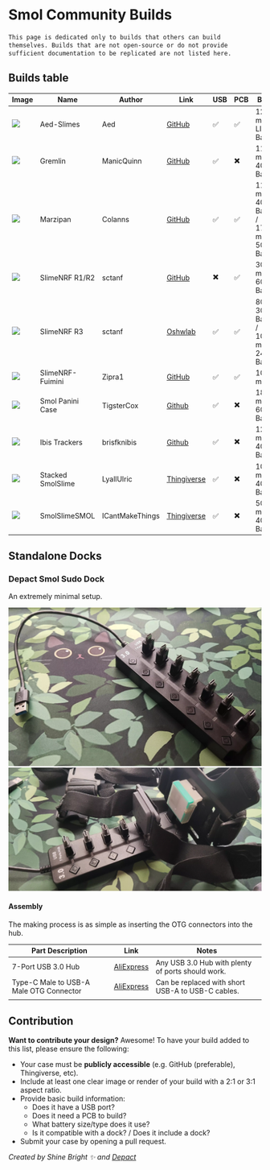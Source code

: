 <link rel="stylesheet" href="../assets/css/smol-slimes.css">

# Smol Community Builds

```admonish info
This page is dedicated only to builds that others can build themselves. Builds that are not open-source or do not provide sufficient documentation to be replicated are not listed here.
```

## Builds table

<div class="table-wrapper">
  <table class="community-builds-table table-sort table-arrows">
    <thead>
      <tr>
        <th class="disable-sort">Image</th>
        <th class="onload-sort">Name</th>
        <th>Author</th>
        <th>Link</th>
        <th>USB</th>
        <th>PCB</th>
        <th>Battery</th>
        <th>Dock</th>
      </tr>
    </thead>
    <tbody>
      <tr>
        <td class="case-image" data-label="Image">
          <img
            src="../assets/img/smol-community-builds/Aed-Slime.webp"
            loading="lazy"
          />
        </td>
        <td class="case-name" data-label="Name">Aed-Slimes</td>
        <td class="case-author" data-label="Author">Aed</td>
        <td class="case-link" data-label="Link">
          <a href="https://github.com/Aed-1/Aed-Slimes">GitHub</a>
        </td>
        <td class="case-usb" data-label="USB">✅</td>
        <td class="case-pcb" data-label="PCB">✅</td>
        <td class="case-battery" data-label="Battery">
          <div class="tooltip-text-container">
            120 mAh
            <span class="tooltip-text">LIR2450 Battery</span>
          </div>
        </td>
        <td class="case-dock" data-label="Dock">✖️</td>
      </tr>
      <tr>
        <td class="case-image" data-label="Image">
          <img
            src="../assets/img/smol-community-builds/GremlinTrackers.webp"
            loading="lazy"
          />
        </td>
        <td class="case-name" data-label="Name">Gremlin</td>
        <td class="case-author" data-label="Author">ManicQuinn</td>
        <td class="case-link" data-label="Link">
          <a href="https://github.com/ManicQuinn/SlimeVR-Gremlin">GitHub</a>
        </td>
        <td class="case-usb" data-label="USB">✅</td>
        <td class="case-pcb" data-label="PCB">✖️</td>
        <td class="case-battery" data-label="Battery">
          <div class="tooltip-text-container">
            110 mAh
            <span class="tooltip-text">401230 Battery</span>
          </div>
        </td>
        <td class="case-dock" data-label="Dock">✖️</td>
      </tr>
      <tr>
        <td class="case-image" data-label="Image">
          <img src="../assets/img/smol-community-builds/Marzipan-Case-By-Colanns.webp" loading="lazy" />
        </td>
        <td class="case-name" data-label="Name">Marzipan</td>
        <td class="case-author" data-label="Author">Colanns</td>
        <td class="case-link" data-label="Link">
          <a href="https://github.com/colasama/Marzipan">GitHub</a>
        </td>
        <td class="case-usb" data-label="USB">✅</td>
        <td class="case-pcb" data-label="PCB">✅</td>
        <td class="case-battery" data-label="Battery">
          <div class="tooltip-text-container">
            110 mAh
            <span class="tooltip-text">401230 Battery</span>
          </div>
          /
          <div class="tooltip-text-container">
            170 mAh
            <span class="tooltip-text">501230 Battery</span>
          </div>
        </td>
        <td class="case-dock" data-label="Dock">✖️</td>
      </tr>
      <tr>
        <td class="case-image" data-label="Image">
          <img src="../assets/img/smol-community-builds/SlimeNRF-R1&R2-by-sctanf.webp" loading="lazy" />
        </td>
        <td class="case-name" data-label="Name">SlimeNRF R1/R2</td>
        <td class="case-author" data-label="Author">sctanf</td>
        <td class="case-link" data-label="Link">
          <a href="https://github.com/SlimeVR/SlimeVR-Tracker-nRF-PCB"
            >GitHub</a
          >
        </td>
        <td class="case-usb" data-label="USB">✖️</td>
        <td class="case-pcb" data-label="PCB">✅</td>
        <td class="case-battery" data-label="Battery">
          <div class="tooltip-text-container">
            300 mAh
            <span class="tooltip-text">601230 Battery</span>
          </div>
        </td>
        <td class="case-dock" data-label="Dock">✅</td>
      </tr>
      <tr>
        <td class="case-image" data-label="Image">
          <img src="../assets/img/smol-community-builds/SlimeNRF-R3-by-sctanf.webp" loading="lazy" />
        </td>
        <td class="case-name" data-label="Name">SlimeNRF R3</td>
        <td class="case-author" data-label="Author">sctanf</td>
        <td class="case-link" data-label="Link">
          <a href="https://oshwlab.com/sctanf/slimenrf3">Oshwlab</a>
        </td>
        <td class="case-usb" data-label="USB">✅</td>
        <td class="case-pcb" data-label="PCB">✅</td>
        <td class="case-battery" data-label="Battery">
          <div class="tooltip-text-container">
            80 mAh
            <span class="tooltip-text">301230 Battery</span>
          </div>
          /
          <div class="tooltip-text-container">
            100 mAh
            <span class="tooltip-text">242030 Battery</span>
          </div>
        </td>
        <td class="case-dock" data-label="Dock">
          <div class="tooltip-text-container">
            ✅
            <span class="tooltip-text">Use SlimeNRF R1/R2 dock.</span>
          </div>
        </td>
      </tr>
      <tr>
        <td class="case-image" data-label="Image">
          <img src="../assets/img/smol-community-builds/SlimeNRF-Fuimini-by-Zipra1.webp" loading="lazy" />
        </td>
        <td class="case-name" data-label="Name">SlimeNRF-Fuimini</td>
        <td class="case-author" data-label="Author">Zipra1</td>
        <td class="case-link" data-label="Link">
          <a href="https://github.com/Zipra1/SlimeNRF-Fuimini">GitHub</a>
        </td>
        <td class="case-usb" data-label="USB">✅</td>
        <td class="case-pcb" data-label="PCB">✅</td>
        <td class="case-battery" data-label="Battery">100 mAh</td>
        <td class="case-dock" data-label="Dock">✅</td>
      </tr>
      <tr>
        <td class="case-image" data-label="Image">
          <img
            src="../assets/img/smol-community-builds/Smol-Panini-Case-by-TigsterCox.webp"
            loading="lazy"
          />
        </td>
        <td class="case-name" data-label="Name">Smol Panini Case</td>
        <td class="case-author" data-label="Author">TigsterCox</td>
        <td class="case-link" data-label="Link">
          <a href="https://github.com/TigsterCox/Smol-Panini-Case/">Github</a>
        </td>
        <td class="case-usb" data-label="USB">✅</td>
        <td class="case-pcb" data-label="PCB">✖️</td>
        <td class="case-battery" data-label="Battery">
          <div class="tooltip-text-container">
            180 mAh
            <span class="tooltip-text">601230 Battery</span>
          </div>
        </td>
        <td class="case-dock" data-label="Dock">✖️</td>
      </tr>
      <tr>
        <td class="case-image" data-label="Image">
          <img src="../assets/img/smol-community-builds/Ibis Trackers-by-brisfknibis.webp" loading="lazy" />
        </td>
        <td class="case-name" data-label="Name">Ibis Trackers</td>
        <td class="case-author" data-label="Author">brisfknibis</td>
        <td class="case-link" data-label="Link">
          <a href="https://github.com/brisfknibis/ibis-trackers/">Github</a>
        </td>
        <td class="case-usb" data-label="USB">✅</td>
        <td class="case-pcb" data-label="PCB">✖️</td>
        <td class="case-battery" data-label="Battery">
          <div class="tooltip-text-container">
            120 mAh
            <span class="tooltip-text">401230 Battery</span>
          </div>
        </td>
        <td class="case-dock" data-label="Dock">✅</td>
      </tr>
      <tr>
        <td class="case-image" data-label="Image">
          <img
            src="../assets/img/smol-community-builds/Stacked-SmolSlime-by-LyallUlric.webp"
            loading="lazy"
          />
        </td>
        <td class="case-name" data-label="Name">Stacked SmolSlime</td>
        <td class="case-author" data-label="Author">LyallUlric</td>
        <td class="case-link" data-label="Link">
          <a href="https://www.thingiverse.com/thing:6941615">Thingiverse</a>
        </td>
        <td class="case-usb" data-label="USB">✅</td>
        <td class="case-pcb" data-label="PCB">✖️</td>
        <td class="case-battery" data-label="Battery">
          <div class="tooltip-text-container">
            100 mAh
            <span class="tooltip-text">401030 Battery</span>
          </div>
        </td>
        <td class="case-dock" data-label="Dock">✖️</td>
      </tr>
  </tr>
       <td class="case-image" data-label="Image">
          <img src="../assets/img/smol-community-builds/SmolSlimeSMOL.webp" loading="lazy" />
        </td>
        <td class="case-name" data-label="Name">SmolSlimeSMOL</td>
        <td class="case-author" data-label="Author">ICantMakeThings</td>
        <td class="case-link" data-label="Link">
          <a href="https://thingiverse.com/thing:7062978">Thingiverse</a>
        </td>
        <td class="case-usb" data-label="USB">✅</td>
        <td class="case-pcb" data-label="PCB">✖️</td>
        <td class="case-battery" data-label="Battery">
          <div class="tooltip-text-container">
            500 mAh
            <span class="tooltip-text">402035 Battery</span>
          </div>
        </td>
        <td class="case-dock" data-label="Dock">✖️</td>
      </tr>
      <tr>
    </tbody>
  </table>
</div>

## Standalone Docks

### Depact Smol Sudo Dock

An extremely minimal setup.

<img class="big-size-image" src="../assets/img/smol-community-builds/Depact-Sudo-Dock-pic-1.webp" loading="lazy" />
<img class="big-size-image" src="../assets/img/smol-community-builds/Depact-Sudo-Dock-pic-2.webp" loading="lazy" />

#### Assembly

The making process is as simple as inserting the OTG connectors into the hub.

| Part Description                        | Link                                                               | Notes                                             |
| --------------------------------------- | ------------------------------------------------------------------ | ------------------------------------------------- |
| 7-Port USB 3.0 Hub                      | [AliExpress](https://aliexpress.com/item/1005008981599421.html) | Any USB 3.0 Hub with plenty of ports should work. |
| Type-C Male to USB-A Male OTG Connector | [AliExpress](https://aliexpress.com/item/1005007396270447.html) | Can be replaced with short USB-A to USB-C cables. |
|                                         |                                                                    |                                                   |

## Contribution

**Want to contribute your design?** Awesome! To have your build added to this list, please ensure the following:

- Your case must be **publicly accessible** (e.g. GitHub (preferable), Thingiverse, etc).
- Include at least one clear image or render of your build with a 2:1 or 3:1 aspect ratio.
- Provide basic build information:
  - Does it have a USB port?
  - Does it need a PCB to build?
  - What battery size/type does it use?
  - Is it compatible with a dock? / Does it include a dock?
- Submit your case by opening a pull request.

_Created by Shine Bright ✨ and [Depact](https://github.com/Depact)_
